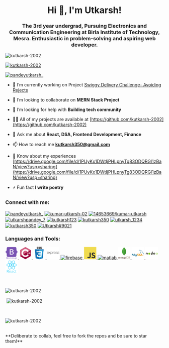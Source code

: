 <h1 align="center">Hi 👋, I'm Utkarsh!</h1>
<h3 align="center">The 3rd year undergrad, Pursuing Electronics and Communication Engineering at Birla Institute of Technology, Mesra. Enthusiastic in problem-solving and aspiring web developer.</h3>

<p align="left"> <img src="https://komarev.com/ghpvc/?username=kutkarsh-2002&label=Profile%20views&color=0e75b6&style=flat" alt="kutkarsh-2002" /> </p>

<p align="left"> <a href="https://github.com/ryo-ma/github-profile-trophy"><img src="https://github-profile-trophy.vercel.app/?username=kutkarsh-2002" alt="kutkarsh-2002" /></a> </p>

<p align="left"> <a href="https://twitter.com/pandeyutkarsh_" target="blank"><img src="https://img.shields.io/twitter/follow/pandeyutkarsh_?logo=twitter&style=for-the-badge" alt="pandeyutkarsh_" /></a> </p>

- 🔭 I’m currently working on Project [Swiggy Delivery Challenge- Avoiding Rejects](https://colab.research.google.com/drive/1SCLFl9Kmo6olxyUs_C0KEa_U3MkybuqK?usp=sharing)

<!--- 🌱 I’m currently learning **Data Analytics with Python** -->

- 👯 I’m looking to collaborate on **MERN Stack Project**

- 🤝 I’m looking for help with **Building tech community**

- 👨‍💻 All of my projects are available at [https://github.com/kutkarsh-2002](https://github.com/kutkarsh-2002)

- 💬 Ask me about **React, DSA, Frontend Development, Finance**

- 📫 How to reach me **kutkarsh350@gmail.com**

- 📄 Know about my experiences [https://drive.google.com/file/d/1PUyKx1DWtIjPHLpnyTg83ODQRGl1zBaN/view?usp=sharing](https://drive.google.com/file/d/1PUyKx1DWtIjPHLpnyTg83ODQRGl1zBaN/view?usp=sharing)

- ⚡ Fun fact **I write poetry**

<h3 align="left">Connect with me:</h3>
<p align="left">
<a href="https://twitter.com/pandeyutkarsh_" target="blank"><img align="center" src="https://raw.githubusercontent.com/rahuldkjain/github-profile-readme-generator/master/src/images/icons/Social/twitter.svg" alt="pandeyutkarsh_" height="30" width="40" /></a>
<a href="https://linkedin.com/in/kumar-utkarsh-02" target="blank"><img align="center" src="https://raw.githubusercontent.com/rahuldkjain/github-profile-readme-generator/master/src/images/icons/Social/linked-in-alt.svg" alt="kumar-utkarsh-02" height="30" width="40" /></a>
<a href="https://stackoverflow.com/users/14653669/kumar-utkarsh" target="blank"><img align="center" src="https://raw.githubusercontent.com/rahuldkjain/github-profile-readme-generator/master/src/images/icons/Social/stack-overflow.svg" alt="14653669/kumar-utkarsh" height="30" width="40" /></a>
<!-- <a href="https://fb.com/utkarshpandey350" target="blank"><img align="center" src="https://raw.githubusercontent.com/rahuldkjain/github-profile-readme-generator/master/src/images/icons/Social/facebook.svg" alt="utkarshpandey350" height="30" width="40" /></a> -->
<a href="https://instagram.com/utkarshpandey_7" target="blank"><img align="center" src="https://raw.githubusercontent.com/rahuldkjain/github-profile-readme-generator/master/src/images/icons/Social/instagram.svg" alt="utkarshpandey_7" height="30" width="40" /></a>
<a href="https://www.codechef.com/users/kutkarsh123" target="blank"><img align="center" src="https://cdn.jsdelivr.net/npm/simple-icons@3.1.0/icons/codechef.svg" alt="kutkarsh123" height="30" width="40" /></a>
<a href="https://www.hackerrank.com/kutkarsh350" target="blank"><img align="center" src="https://raw.githubusercontent.com/rahuldkjain/github-profile-readme-generator/master/src/images/icons/Social/hackerrank.svg" alt="kutkarsh350" height="30" width="40" /></a>
<!-- <a href="https://codeforces.com/profile/kutkarsh123" target="blank"><img align="center" src="https://cdn.jsdelivr.net/npm/simple-icons@3.0.1/icons/codeforces.svg" alt="kutkarsh123" height="30" width="40" /></a> -->
<a href="https://www.leetcode.com/utkarsh_1234" target="blank"><img align="center" src="https://raw.githubusercontent.com/rahuldkjain/github-profile-readme-generator/master/src/images/icons/Social/leet-code.svg" alt="utkarsh_1234" height="30" width="40" /></a>
<!-- <a href="https://www.hackerearth.com/@kutkarsh350" target="blank"><img align="center" src="https://raw.githubusercontent.com/rahuldkjain/github-profile-readme-generator/master/src/images/icons/Social/hackerearth.svg" alt="@kutkarsh350" height="30" width="40" /></a> -->
<a href="https://auth.geeksforgeeks.org/user/kutkarsh350" target="blank"><img align="center" src="https://raw.githubusercontent.com/rahuldkjain/github-profile-readme-generator/master/src/images/icons/Social/geeks-for-geeks.svg" alt="kutkarsh350" height="30" width="40" /></a>
<a href="https://discord.gg/Utkarsh#9021" target="blank"><img align="center" src="https://raw.githubusercontent.com/rahuldkjain/github-profile-readme-generator/master/src/images/icons/Social/discord.svg" alt="Utkarsh#9021" height="30" width="40" /></a>
</p>

<h3 align="left">Languages and Tools:</h3>
<p align="left"> <a href="https://getbootstrap.com" target="_blank"> <img src="https://raw.githubusercontent.com/devicons/devicon/master/icons/bootstrap/bootstrap-plain-wordmark.svg" alt="bootstrap" width="40" height="40"/> </a> <a href="https://www.w3schools.com/cpp/" target="_blank"> <img src="https://raw.githubusercontent.com/devicons/devicon/master/icons/cplusplus/cplusplus-original.svg" alt="cplusplus" width="40" height="40"/> </a> <a href="https://www.w3schools.com/css/" target="_blank"> <img src="https://raw.githubusercontent.com/devicons/devicon/master/icons/css3/css3-original-wordmark.svg" alt="css3" width="40" height="40"/> </a> <a href="https://expressjs.com" target="_blank"> <img src="https://raw.githubusercontent.com/devicons/devicon/master/icons/express/express-original-wordmark.svg" alt="express" width="40" height="40"/> </a> <a href="https://firebase.google.com/" target="_blank"> <img src="https://www.vectorlogo.zone/logos/firebase/firebase-icon.svg" alt="firebase" width="40" height="40"/> </a> <a href="https://developer.mozilla.org/en-US/docs/Web/JavaScript" target="_blank"> <img src="https://raw.githubusercontent.com/devicons/devicon/master/icons/javascript/javascript-original.svg" alt="javascript" width="40" height="40"/> </a> <a href="https://www.mathworks.com/" target="_blank"> <img src="https://upload.wikimedia.org/wikipedia/commons/2/21/Matlab_Logo.png" alt="matlab" width="40" height="40"/> </a> <a href="https://www.mongodb.com/" target="_blank"> <img src="https://raw.githubusercontent.com/devicons/devicon/master/icons/mongodb/mongodb-original-wordmark.svg" alt="mongodb" width="40" height="40"/> </a> <a href="https://www.mysql.com/" target="_blank"> <img src="https://raw.githubusercontent.com/devicons/devicon/master/icons/mysql/mysql-original-wordmark.svg" alt="mysql" width="40" height="40"/> </a> <a href="https://nodejs.org" target="_blank"> <img src="https://raw.githubusercontent.com/devicons/devicon/master/icons/nodejs/nodejs-original-wordmark.svg" alt="nodejs" width="40" height="40"/> </a> <a href="https://reactjs.org/" target="_blank"> <img src="https://raw.githubusercontent.com/devicons/devicon/master/icons/react/react-original-wordmark.svg" alt="react" width="40" height="40"/> </a> </p>

<br>
<p><img align="left" src="https://github-readme-stats.vercel.app/api/top-langs?username=kutkarsh-2002&show_icons=true&locale=en&layout=compact" alt="kutkarsh-2002" /></p>
<br>

<p>&nbsp;<img align="center" src="https://github-readme-stats.vercel.app/api?username=kutkarsh-2002&show_icons=true&locale=en" alt="kutkarsh-2002" /></p>
<br>

<p><img align="center" src="https://github-readme-streak-stats.herokuapp.com/?user=kutkarsh-2002&" alt="kutkarsh-2002" /></p>
<br>
**Deliberate to collab, feel free to fork the repos and be sure to star them!**
